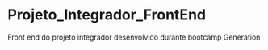 # Projeto_Integrador_FrontEnd
Front end do projeto integrador desenvolvido durante bootcamp Generation

